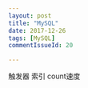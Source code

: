 ```yaml
---
layout: post
title: "MySQL"
date: 2017-12-26
tags: [MySQL]
commentIssueId: 20

---
```


触发器
索引
count速度